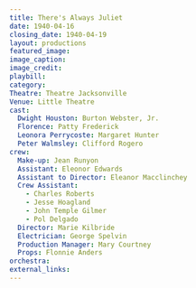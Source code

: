 ```yaml
---
title: There's Always Juliet
date: 1940-04-16
closing_date: 1940-04-19
layout: productions
featured_image: 
image_caption:
image_credit:
playbill: 
category: 
Theatre: Theatre Jacksonville
Venue: Little Theatre
cast:
  Dwight Houston: Burton Webster, Jr.
  Florence: Patty Frederick
  Leonora Perrycoste: Margaret Hunter
  Peter Walmsley: Clifford Rogero
crew:
  Make-up: Jean Runyon
  Assistant: Eleonor Edwards
  Assistant to Director: Eleanor Macclinchey
  Crew Assistant:
    - Charles Roberts
    - Jesse Hoagland
    - John Temple Gilmer
    - Pol Delgado
  Director: Marie Kilbride
  Electrician: George Spelvin
  Production Manager: Mary Courtney
  Props: Flonnie Anders
orchestra:
external_links:
---
```


